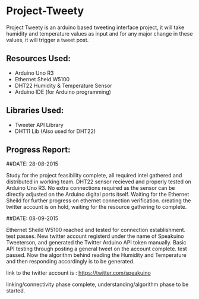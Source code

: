 # Project-Tweety
Project Tweety is an arduino based tweeting interface project, it will take humidity and temperature values as
input and for any major change in these values, it will trigger a tweet post.

## Resources Used:
  * Arduino Uno R3
  * Ethernet Sheid W5100
  * DHT22 Humidity & Temperature Sensor
  * Arduino IDE (for Arduino programming)

## Libraries Used:
  * Tweeter API Library
  * DHT11 Lib (Also used for DHT22)

## Progress Report:

  ##DATE: 28-08-2015

  Study for the project feasibility complete, all required intel gathered and distributed in working team.
  DHT22 sensor recieved and properly tested on Arduino Uno R3.
  No extra connections required as the sensor can be directly adjusted on the Arduino digital ports itself.
  Waiting for the Ethernet Sheild for further progress on ethernet connection verification.
  creating the twitter account is on hold, waiting for the resource gathering to complete.

  ##DATE: 08-09-2015

  Ethernet Sheild W5100 reached and tested for connection establishment. test passes.
  New twitter account registerd under the name of Speakuino Tweeterson, and generated the Twitter Arduino API token manually.
  Basic API testing through posting a general tweet on the account complete. test passed.
  Now the algorithm behind reading the Humidity and Temperature and then responding accordingly is to be generated.

  link to the twitter account is : https://twitter.com/speakuino

  linking/connectivity phase complete, understanding/algorithm phase to be started.
